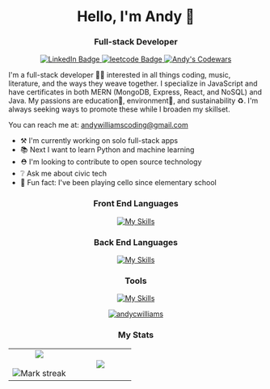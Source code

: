 <h1 align="center">Hello, I'm Andy 🎻</h1>
<h3 align="center">Full-stack Developer</h3>

<div id="badges" align=center>
  <a href="https://www.linkedin.com/in/andrewcharleswilliams/" target="blank">
    <img src="https://img.shields.io/badge/LinkedIn-blue?style=for-the-badge&logo=linkedin&logoColor=white" alt="LinkedIn Badge" />
  </a>
  <a href="https://leetcode.com/acwilliams/" target="blank">
    <img src="https://img.shields.io/badge/-LeetCode-FFA116?style=for-the-badge&logo=LeetCode&logoColor=black" alt="leetcode Badge" />
  </a>
  <a href="https://www.codewars.com/users/andycwilliams" target="blank">
    <img src="https://img.shields.io/badge/Codewars-B1361E?style=for-the-badge&logo=Codewars&logoColor=white" alt="Andy's Codewars" />
  </a>
<!--   <a href="https://www.hackerrank.com/" target="blank">
    <img src="https://img.shields.io/badge/-Hackerrank-2EC866?style=for-the-badge&logo=HackerRank&logoColor=white " alt="Andy's Hackerrank"/>
  </a> -->
<!--     <a href="https://stackoverflow.com/users/15759272/andy" target="blank">
    <img src="https://cdn.jsdelivr.net/npm/simple-icons@3.0.1/icons/stackoverflow.svg" alt="Andy's Stackoverflow"/>
  </a> -->
</div>

<!-- <p align="left"> <img src="https://komarev.com/ghpvc/?username=andycwilliams&label=Profile%20views&color=0e75b6&style=flat" alt="andycwilliams" /> </p> -->

I'm a full-stack developer 👨‍💻 interested in all things coding, music, literature, and the ways they weave together. I specialize in JavaScript and have certificates in both MERN (MongoDB, Express, React, and NoSQL) and Java. My passions are education🏫, environment🌱, and sustainability ♻. I'm always seeking ways to promote these while I broaden my skillset.

You can reach me at: andywilliamscoding@gmail.com

- ⚒ I'm currently working on solo full-stack apps
- 📚 Next I want to learn Python and machine learning
- ⛑ I'm looking to contribute to open source technology
- ❔ Ask me about civic tech
- 🎉 Fun fact: I've been playing cello since elementary school

<!--
- 📚 I am currently learning
- 🤝 I'm looking to collaborate
-->
<div align=center>

### Front End Languages

[![My Skills](https://skills.thijs.gg/icons?i=js,react,html,css,materialui,bootstrap)](https://skills.thijs.gg)

### Back End Languages

[![My Skills](https://skills.thijs.gg/icons?i=java,mongodb,expressjs,nodejs,mysql,graphql,maven,firebase)](https://skills.thijs.gg)

### Tools

[![My Skills](https://skills.thijs.gg/icons?i=docker,spring,heroku,netlify,apollo,rabbitmq)](https://skills.thijs.gg)

<p> <a href="https://github.com/ryo-ma/github-profile-trophy"><img src="https://github-profile-trophy.vercel.app/?username=andycwilliams&theme=alduin" alt="andycwilliams" /></a> </p>

</div>

<!--
### Languages and Tools
[![My Skills](https://skills.thijs.gg/icons?i=java,mongodb,expressjs,nodejs,mysql,graphql,docker,spring,heroku,netlify&theme=light)](https://skills.thijs.gg)
[![My Skills](https://skills.thijs.gg/icons?i=js,java,mongodb,expressjs,react,nodejs,html,css,mysql,bootstrap,graphql,docker,spring,heroku,netlify&theme=light)](https://skills.thijs.gg)
[![My Skills](https://skills.thijs.gg/icons?i=js,java,mongodb,expressjs,react,nodejs,html,css,jquery,kubernetes,mysql,tailwind,bootstrap,apollo,graphql,firebase,docker,spring,heroku,netlify,circleci&theme=light)](https://skills.thijs.gg)
-->

<!--- Stats Section begins -->
<div align="center">
  
### My Stats

<table align="center">
  
<tr border="none">
  <td width="50%" align="center">
    <img  align="center"  src="https://github-readme-stats.vercel.app/api?username=andycwilliams&theme=dark&show_icons=true&count_private=true" />
    <br></br>
    <img  title="🔥 Get streak stats for your profile at git.io/streak-stats" alt="Mark streak" src="https://github-readme-streak-stats.herokuapp.com/?user=andycwilliams&theme=dark&hide_border=false" /> 
  </td>

  <td width="50%" align="center">
    <img  align="center"  src="https://github-readme-stats.anuraghazra1.vercel.app/api/top-langs/?username=andycwilliams&theme=dark&hide_border=false&no-bg=true&no-frame=true&langs_count=10"/>
  </td>

</tr>
</table>
</div>
<!--- Stats Section ends -->

<!--
![LinkedIn](https://img.shields.io/badge/linkedin-%230077B5.svg?style=for-the-badge&logo=linkedin&logoColor=white)
![Gmail](https://img.shields.io/badge/Gmail-D14836?style=for-the-badge&logo=gmail&logoColor=white)
![Slack](https://img.shields.io/badge/Slack-4A154B?style=for-the-badge&logo=slack&logoColor=white)
![WhatsApp](https://img.shields.io/badge/WhatsApp-25D366?style=for-the-badge&logo=whatsapp&logoColor=white)
-->

<!--
### Other

https://img.shields.io/badge/Figma-F24E1E?style=for-the-badge&logo=figma&logoColor=white
https://img.shields.io/badge/InVision-FF3366?style=for-the-badge&logo=InVision&logoColor=white

-->

<!-- 
Contact:
https://img.shields.io/badge/Gmail-D14836?style=for-the-badge&logo=gmail&logoColor=white
https://img.shields.io/badge/Microsoft_Outlook-0078D4?style=for-the-badge&logo=microsoft-outlook&logoColor=white
https://img.shields.io/badge/ProtonMail-8B89CC?style=for-the-badge&logo=protonmail&logoColor=white
https://img.shields.io/badge/website-000000?style=for-the-badge&logo=About.me&logoColor=white

Cloud:

https://img.shields.io/badge/Amazon_AWS-FF9900?style=for-the-badge&logo=amazonaws&logoColor=white
https://img.shields.io/badge/circleci-343434?style=for-the-badge&logo=circleci&logoColor=white
https://img.shields.io/badge/Google_Cloud-4285F4?style=for-the-badge&logo=google-cloud&logoColor=white
https://img.shields.io/badge/Heroku-430098?style=for-the-badge&logo=heroku&logoColor=white
https://img.shields.io/badge/Netlify-00C7B7?style=for-the-badge&logo=netlify&logoColor=white
https://img.shields.io/badge/Oracle-F80000?style=for-the-badge&logo=oracle&logoColor=black
https://img.shields.io/badge/Salesforce-00A1E0?style=for-the-badge&logo=Salesforce&logoColor=white
https://img.shields.io/badge/Twilio-F22F46?style=for-the-badge&logo=Twilio&logoColor=white

Database:
https://img.shields.io/badge/MongoDB-4EA94B?style=for-the-badge&logo=mongodb&logoColor=white
mysql	https://img.shields.io/badge/MySQL-005C84?style=for-the-badge&logo=mysql&logoColor=white
https://img.shields.io/badge/Oracle-F80000?style=for-the-badge&logo=Oracle&logoColor=white
https://img.shields.io/badge/rabbitmq-%23FF6600.svg?&style=for-the-badge&logo=rabbitmq&logoColor=white
https://img.shields.io/badge/Sqlite-003B57?style=for-the-badge&logo=sqlite&logoColor=white

Design:
https://img.shields.io/badge/Canva-%2300C4CC.svg?&style=for-the-badge&logo=Canva&logoColor=white
https://img.shields.io/badge/Figma-F24E1E?style=for-the-badge&logo=figma&logoColor=white
https://img.shields.io/badge/gimp-5C5543?style=for-the-badge&logo=gimp&logoColor=white
https://img.shields.io/badge/InVision-FF3366?style=for-the-badge&logo=InVision&logoColor=white

Education:
https://img.shields.io/badge/Codecademy-FFF0E5?style=for-the-badge&logo=codecademy&logoColor=303347
https://img.shields.io/badge/coding%20ninjas-DD6620?style=for-the-badge&logo=codingninjas&logoColor=white
https://img.shields.io/badge/Coursera-0056D2?style=for-the-badge&logo=Coursera&logoColor=white
https://img.shields.io/badge/Duolingo-58CC02?style=for-the-badge&logo=Duolingo&logoColor=white
https://img.shields.io/badge/freecodecamp-27273D?style=for-the-badge&logo=freecodecamp&logoColor=white
https://img.shields.io/badge/MDN_Web_Docs-black?style=for-the-badge&logo=mdnwebdocs&logoColor=white
https://img.shields.io/badge/Pluralsight-F15B2A?style=for-the-badge&logo=Pluralsight&logoColor=white
https://img.shields.io/badge/Udemy-EC5252?style=for-the-badge&logo=Udemy&logoColor=white
https://img.shields.io/badge/W3Schools-04AA6D?style=for-the-badge&logo=W3Schools&logoColor=white

Frameworks & Library:
https://img.shields.io/badge/Apollo%20GraphQL-311C87?&style=for-the-badge&logo=Apollo%20GraphQL&logoColor=white
https://img.shields.io/badge/axios-671ddf?&style=for-the-badge&logo=axios&logoColor=white
https://img.shields.io/badge/Babel-F9DC3E?style=for-the-badge&logo=babel&logoColor=white
https://img.shields.io/badge/Bootstrap-563D7C?style=for-the-badge&logo=bootstrap&logoColor=white
https://img.shields.io/badge/Docker-2CA5E0?style=for-the-badge&logo=docker&logoColor=white
https://img.shields.io/badge/firebase-ffca28?style=for-the-badge&logo=firebase&logoColor=black
https://img.shields.io/badge/Font_Awesome-339AF0?style=for-the-badge&logo=fontawesome&logoColor=white
https://img.shields.io/badge/GitHub%20Pages-222222?style=for-the-badge&logo=GitHub%20Pages&logoColor=white
https://img.shields.io/badge/GraphQl-E10098?style=for-the-badge&logo=graphql&logoColor=white
https://img.shields.io/badge/Insomnia-5849be?style=for-the-badge&logo=Insomnia&logoColor=white
https://img.shields.io/badge/Jest-C21325?style=for-the-badge&logo=jest&logoColor=white
https://img.shields.io/badge/jQuery-0769AD?style=for-the-badge&logo=jquery&logoColor=white
https://img.shields.io/badge/Junit5-25A162?style=for-the-badge&logo=junit5&logoColor=white
https://img.shields.io/badge/JWT-000000?style=for-the-badge&logo=JSON%20web%20tokens&logoColor=white
https://img.shields.io/badge/kubernetes-326ce5.svg?&style=for-the-badge&logo=kubernetes&logoColor=white
https://img.shields.io/badge/Markdown-000000?style=for-the-badge&logo=markdown&logoColor=white
https://img.shields.io/badge/material%20design-757575?style=for-the-badge&logo=material%20design&logoColor=white
https://img.shields.io/badge/Material%20UI-007FFF?style=for-the-badge&logo=mui&logoColor=white
https://img.shields.io/badge/Microsoft-666666?style=for-the-badge&logo=microsoft&logoColor=white
https://img.shields.io/badge/next%20js-000000?style=for-the-badge&logo=nextdotjs&logoColor=white
https://img.shields.io/badge/Nginx-009639?style=for-the-badge&logo=nginx&logoColor=white
https://img.shields.io/badge/Node%20js-339933?style=for-the-badge&logo=nodedotjs&logoColor=white
https://img.shields.io/badge/npm-CB3837?style=for-the-badge&logo=npm&logoColor=white
https://img.shields.io/badge/Postman-FF6C37?style=for-the-badge&logo=Postman&logoColor=white
https://img.shields.io/badge/React-20232A?style=for-the-badge&logo=react&logoColor=61DAFB
https://img.shields.io/badge/React_Router-CA4245?style=for-the-badge&logo=react-router&logoColor=white
https://img.shields.io/badge/React_Query-FF4154?style=for-the-badge&logo=React_Query&logoColor=white
https://img.shields.io/badge/Sass-CC6699?style=for-the-badge&logo=sass&logoColor=white
https://img.shields.io/badge/Spring-6DB33F?style=for-the-badge&logo=spring&logoColor=white
https://img.shields.io/badge/Spring_Boot-F2F4F9?style=for-the-badge&logo=spring-boot
https://img.shields.io/badge/Swagger-85EA2D?style=for-the-badge&logo=Swagger&logoColor=white
https://img.shields.io/badge/Tailwind_CSS-38B2AC?style=for-the-badge&logo=tailwind-css&logoColor=white
https://img.shields.io/badge/Vite-B73BFE?style=for-the-badge&logo=vite&logoColor=FFD62E

Pay:
https://img.shields.io/badge/Buy_Me_A_Coffee-FFDD00?style=for-the-badge&logo=buy-me-a-coffee&logoColor=black
https://img.shields.io/badge/Ko--fi-F16061?style=for-the-badge&logo=ko-fi&logoColor=white
https://img.shields.io/badge/PayPal-00457C?style=for-the-badge&logo=paypal&logoColor=white

IDE:
https://img.shields.io/badge/Arduino_IDE-00979D?style=for-the-badge&logo=arduino&logoColor=white 
https://img.shields.io/badge/Codesandbox-000000?style=for-the-badge&logo=CodeSandbox&logoColor=white
https://img.shields.io/badge/Eclipse-2C2255?style=for-the-badge&logo=eclipse&logoColor=white
https://img.shields.io/badge/IntelliJ_IDEA-000000.svg?style=for-the-badge&logo=intellij-idea&logoColor=white
https://img.shields.io/badge/VSCode-0078D4?style=for-the-badge&logo=visual%20studio%20code&logoColor=white
https://img.shields.io/badge/Visual_Studio-5C2D91?style=for-the-badge&logo=visual%20studio&logoColor=white
https://img.shields.io/badge/Visual_Studio_Code-0078D4?style=for-the-badge&logo=visual%20studio%20code&logoColor=white

Languages:
https://img.shields.io/badge/CSS3-1572B6?style=for-the-badge&logo=css3&logoColor=white
https://img.shields.io/badge/HTML5-E34F26?style=for-the-badge&logo=html5&logoColor=white
https://img.shields.io/badge/JavaScript-323330?style=for-the-badge&logo=javascript&logoColor=F7DF1E
https://img.shields.io/badge/json-5E5C5C?style=for-the-badge&logo=json&logoColor=white

Linters:
https://img.shields.io/badge/eslint-3A33D1?style=for-the-badge&logo=eslint&logoColor=white
https://img.shields.io/badge/prettier-1A2C34?style=for-the-badge&logo=prettier&logoColor=F7BA3E

Mobile Frameworks:
https://img.shields.io/badge/React_Native-20232A?style=for-the-badge&logo=react&logoColor=61DAFB

Office:
https://img.shields.io/badge/LibreOffice-18A303?style=for-the-badge&logo=LibreOffice&logoColor=white
https://img.shields.io/badge/Trello-0052CC?style=for-the-badge&logo=trello&logoColor=white

Security Platforms:
https://img.shields.io/badge/Snyk-4C4A73?style=for-the-badge&logo=snyk&logoColor=white
https://img.shields.io/badge/Spring_Security-6DB33F?style=for-the-badge&logo=Spring-Security&logoColor=white

Social:	
https://img.shields.io/badge/Codewars-B1361E?style=for-the-badge&logo=Codewars&logoColor=white
https://img.shields.io/badge/DeviantArt-05CC47?style=for-the-badge&logo=deviantart&logoColor=white
https://img.shields.io/badge/GitHub-100000?style=for-the-badge&logo=github&logoColor=white
https://img.shields.io/badge/GitLab-330F63?style=for-the-badge&logo=gitlab&logoColor=white
https://img.shields.io/badge/Goodreads-372213?style=for-the-badge&logo=goodreads&logoColor=white
https://img.shields.io/badge/-Hackerrank-2EC866?style=for-the-badge&logo=HackerRank&logoColor=white
https://img.shields.io/badge/-LeetCode-FFA116?style=for-the-badge&logo=LeetCode&logoColor=black
https://img.shields.io/badge/LinkedIn-0077B5?style=for-the-badge&logo=linkedin&logoColor=white
https://img.shields.io/badge/Stack_Overflow-FE7A16?style=for-the-badge&logo=stack-overflow&logoColor=white

Terminal:
https://img.shields.io/badge/GIT-E44C30?style=for-the-badge&logo=git&logoColor=white
https://img.shields.io/badge/powershell-5391FE?style=for-the-badge&logo=powershell&logoColor=white
https://img.shields.io/badge/windows%20terminal-4D4D4D?style=for-the-badge&logo=windows%20terminal&logoColor=white

Virtualization:
https://img.shields.io/badge/VirtualBox-21416b?style=for-the-badge&logo=VirtualBox&logoColor=white
 
Web Browsers:
https://img.shields.io/badge/Brave-FF1B2D?style=for-the-badge&logo=Brave&logoColor=white
https://img.shields.io/badge/DuckDuckGo-DE5833?style=for-the-badge&logo=DuckDuckGo&logoColor=white
https://img.shields.io/badge/Firefox_Browser-FF7139?style=for-the-badge&logo=Firefox-Browser&logoColor=white
https://img.shields.io/badge/Google_chrome-4285F4?style=for-the-badge&logo=Google-chrome&logoColor=white
https://img.shields.io/badge/Microsoft_Edge-0078D7?style=for-the-badge&logo=Microsoft-edge&logoColor=white

Workflow Platforms:
https://img.shields.io/badge/Jira-0052CC?style=for-the-badge&logo=Jira&logoColor=white
 -->
